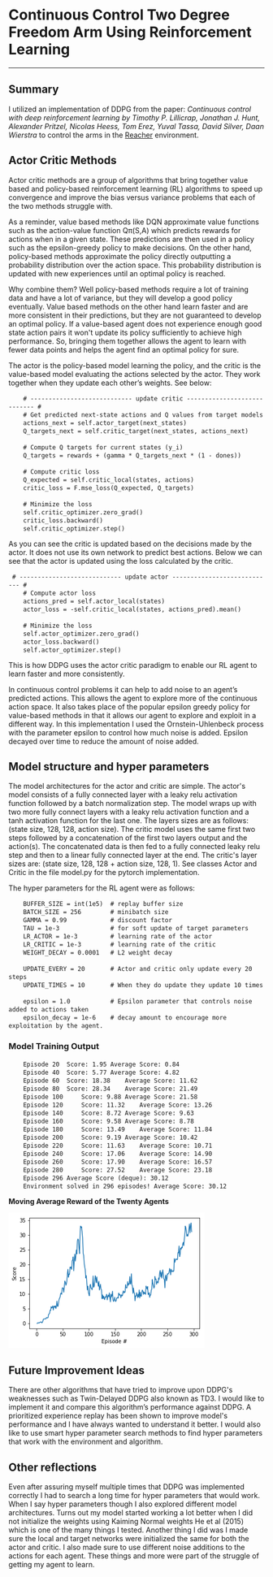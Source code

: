# Continuous Control Two Degree Freedom Arm Using Reinforcement Learning

[//]: # (Image References)

[output_14_1]: ./output_14_1.png "Training Scores"

---

## Summary

I utilized an implementation of DDPG from the paper: <em>Continuous control with deep reinforcement learning by Timothy P. Lillicrap, Jonathan J. Hunt, Alexander Pritzel, Nicolas Heess, Tom Erez, Yuval Tassa, David Silver, Daan Wierstra</em> to control the arms in the [Reacher](https://github.com/Unity-Technologies/ml-agents/blob/master/docs/Learning-Environment-Examples.md#reacher) environment.


## Actor Critic Methods

Actor critic methods are a group of algorithms that bring together value based and policy-based reinforcement learning (RL) algorithms to speed up convergence and improve the bias versus variance problems that each of the two methods struggle with.

As a reminder, value based methods like DQN approximate value functions such as the action-value function Qπ(S,A) which predicts rewards for actions when in a given state. These predictions are then used in a policy such as the epsilon-greedy policy to make decisions. On the other hand, policy-based methods approximate the policy directly outputting a probability distribution over the action space. This probability distribution is updated with new experiences until an optimal policy is reached.

Why combine them? Well policy-based methods require a lot of training data and have a lot of variance, but they will develop a good policy eventually. Value based methods on the other hand learn faster and are more consistent in their predictions, but they are not guaranteed to develop an optimal policy. If a value-based agent does not experience enough good state action pairs it won't update its policy sufficiently to achieve high performance. So, bringing them together allows the agent to learn with fewer data points and helps the agent find an optimal policy for sure.

The actor is the policy-based model learning the policy, and the critic is the value-based model evaluating the actions selected by the actor. They work together when they update each other’s weights. See below:

```
    # ---------------------------- update critic ---------------------------- #
    # Get predicted next-state actions and Q values from target models
    actions_next = self.actor_target(next_states)
    Q_targets_next = self.critic_target(next_states, actions_next)
    
    # Compute Q targets for current states (y_i)
    Q_targets = rewards + (gamma * Q_targets_next * (1 - dones))
    
    # Compute critic loss
    Q_expected = self.critic_local(states, actions)
    critic_loss = F.mse_loss(Q_expected, Q_targets)
    
    # Minimize the loss
    self.critic_optimizer.zero_grad()
    critic_loss.backward()
    self.critic_optimizer.step()
```

As you can see the critic is updated based on the decisions made by the actor. It does not use its own network to predict best actions. Below we can see that the actor is updated using the loss calculated by the critic.
```
 # ---------------------------- update actor ---------------------------- #
    # Compute actor loss
    actions_pred = self.actor_local(states)
    actor_loss = -self.critic_local(states, actions_pred).mean()
    
    # Minimize the loss
    self.actor_optimizer.zero_grad()
    actor_loss.backward()
    self.actor_optimizer.step()

```
This is how DDPG uses the actor critic paradigm to enable our RL agent to learn faster and more consistently.

In continuous control problems it can help to add noise to an agent’s predicted actions. This allows the agent to explore more of the continuous action space. It also takes place of the popular epsilon greedy policy for value-based methods in that it allows our agent to explore and exploit in a different way. In this implementation I used the Ornstein-Uhlenbeck process with the parameter epsilon to control how much noise is added. Epsilon decayed over time to reduce the amount of noise added.

## Model structure and hyper parameters

The model architectures for the actor and critic are simple. The actor's model consists of a fully connected layer with a leaky relu activation function followed by a batch normalization step. The model wraps up with two more fully connect layers with a leaky relu activation function and a tanh activation function for the last one. The layers sizes are as follows: (state size, 128, 128, action size). The critic model uses the same first two steps followed by a concatenation of the first two layers output and the action(s). The concatenated data is then fed to a fully connected leaky relu step and then to a linear fully connected layer at the end. The critic's layer sizes are: (state size, 128, 128 + action size, 128, 1). See classes Actor and Critic in the file model.py for the pytorch implementation.

The hyper parameters for the RL agent were as follows:
```
    BUFFER_SIZE = int(1e5)  # replay buffer size
    BATCH_SIZE = 256        # minibatch size
    GAMMA = 0.99            # discount factor
    TAU = 1e-3              # for soft update of target parameters
    LR_ACTOR = 1e-3         # learning rate of the actor 
    LR_CRITIC = 1e-3        # learning rate of the critic
    WEIGHT_DECAY = 0.0001   # L2 weight decay

    UPDATE_EVERY = 20       # Actor and critic only update every 20 steps
    UPDATE_TIMES = 10       # When they do update they update 10 times

    epsilon = 1.0           # Epsilon parameter that controls noise added to actions taken
    epsilon_decay = 1e-6    # decay amount to encourage more exploitation by the agent.

```

### Model Training Output
```
    Episode 20 	Score: 1.95	Average Score: 0.84
    Episode 40 	Score: 5.77	Average Score: 4.82
    Episode 60 	Score: 18.38	Average Score: 11.62
    Episode 80 	Score: 28.34	Average Score: 21.49
    Episode 100 	Score: 9.88	Average Score: 21.58
    Episode 120 	Score: 11.32	Average Score: 13.26
    Episode 140 	Score: 8.72	Average Score: 9.63
    Episode 160 	Score: 9.58	Average Score: 8.78
    Episode 180 	Score: 13.49	Average Score: 11.84
    Episode 200 	Score: 9.19	Average Score: 10.42
    Episode 220 	Score: 11.63	Average Score: 10.71
    Episode 240 	Score: 17.06	Average Score: 14.90
    Episode 260 	Score: 17.90	Average Score: 16.57
    Episode 280 	Score: 27.52	Average Score: 23.18
    Episode 296	Average Score (deque): 30.12
    Environment solved in 296 episodes!	Average Score: 30.12
```
<b>Moving Average Reward of the Twenty Agents</b>

![png](output_15_0.png)

## Future Improvement Ideas

There are other algorithms that have tried to improve upon DDPG's weaknesses such as Twin-Delayed DDPG also known as TD3. I would like to implement it and compare this algorithm’s performance against DDPG. A prioritized experience replay has been shown to improve model's performance and I have always wanted to understand it better. I would also like to use smart hyper parameter search methods to find hyper parameters that work with the environment and algorithm.

## Other reflections
Even after assuring myself multiple times that DDPG was implemented correctly I had to search a long time for hyper parameters that would work. When I say hyper parameters though I also explored different model architectures. Turns out my model started working a lot better when I did not initialize the weights using Kaiming Normal weights He et al (2015) which is one of the many things I tested. Another thing I did was I made sure the local and target networks were initialized the same for both the actor and critic. I also made sure to use different noise additions to the actions for each agent. These things and more were part of the struggle of getting my agent to learn.